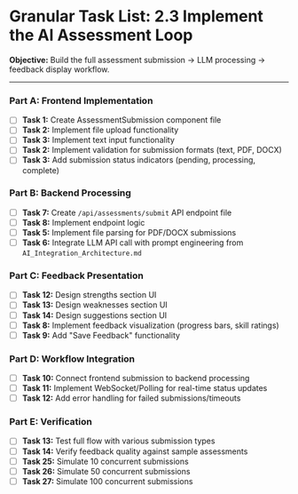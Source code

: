 # Granular Task List: 2.3 Implement the AI Assessment Loop

**Objective:** Build the full assessment submission → LLM processing → feedback display workflow.

---

### Part A: Frontend Implementation
- [ ] **Task 1:** Create AssessmentSubmission component file
- [ ] **Task 2:** Implement file upload functionality
- [ ] **Task 3:** Implement text input functionality
- [ ] **Task 2:** Implement validation for submission formats (text, PDF, DOCX)
- [ ] **Task 3:** Add submission status indicators (pending, processing, complete)

### Part B: Backend Processing
- [ ] **Task 7:** Create `/api/assessments/submit` API endpoint file
- [ ] **Task 8:** Implement endpoint logic
- [ ] **Task 5:** Implement file parsing for PDF/DOCX submissions
- [ ] **Task 6:** Integrate LLM API call with prompt engineering from `AI_Integration_Architecture.md`

### Part C: Feedback Presentation
- [ ] **Task 12:** Design strengths section UI
- [ ] **Task 13:** Design weaknesses section UI
- [ ] **Task 14:** Design suggestions section UI
- [ ] **Task 8:** Implement feedback visualization (progress bars, skill ratings)
- [ ] **Task 9:** Add "Save Feedback" functionality

### Part D: Workflow Integration
- [ ] **Task 10:** Connect frontend submission to backend processing
- [ ] **Task 11:** Implement WebSocket/Polling for real-time status updates
- [ ] **Task 12:** Add error handling for failed submissions/timeouts

### Part E: Verification
- [ ] **Task 13:** Test full flow with various submission types
- [ ] **Task 14:** Verify feedback quality against sample assessments
- [ ] **Task 25:** Simulate 10 concurrent submissions
- [ ] **Task 26:** Simulate 50 concurrent submissions
- [ ] **Task 27:** Simulate 100 concurrent submissions